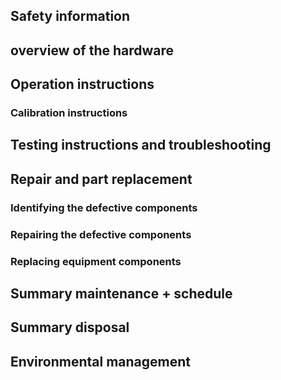 ## Safety information

## overview of the hardware

## Operation instructions

### Calibration instructions

## Testing instructions and troubleshooting

## Repair and part replacement

### Identifying the defective components

### Repairing the defective components

### Replacing equipment components 

## Summary maintenance + schedule

## Summary disposal

## Environmental management